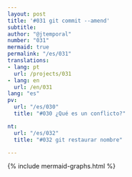 ```yaml
---
layout: post
title: '#031 git commit --amend'
subtitle:
author: "@jtemporal"
number: "031"
mermaid: true
permalink: "/es/031"
translations:
- lang: pt
  url: /projects/031
- lang: en
  url: /en/031
lang: "es"
pv:
  url: "/es/030"
  title: "#030 ¿Qué es un conflicto?"

nt:
  url: "/es/032"
  title: "#032 git restaurar nombre"

---
```


{% include mermaid-graphs.html %}
